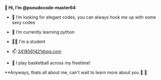 **👋 Hi, I’m @pseudocode-master64**

- 👀 I’m looking for elegant codes, you can always hook me up with some sexy codes

- 🌱 I’m currently learning python 

- 👨‍💻 I'm a student

- 📫 3418561421@qq.com

- 🏀 I play basketball across my freetime!

**Anyways, thats all about me, can't wait to learn more about you 👀 🫵
